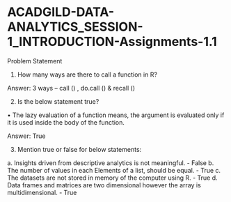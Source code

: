 # ACADGILD-DATA-ANALYTICS_SESSION-1_INTRODUCTION-Assignments-1.1
Problem Statement
1.	How many ways are there to call a function in R?

Answer: 
3 ways – call () , do.call () & recall ()  

2.	Is the below statement true?

•	The lazy evaluation of a function means, the argument is evaluated only if it is used inside the body of the function. 

Answer:  True

3.	Mention true or false for below statements:

a.	Insights driven from descriptive analytics is not meaningful. - False
b.	The number of values in each Elements of a list, should be equal. - True
c.	The datasets are not stored in memory of the computer using R. - True
d.	Data frames and matrices are two dimensional however the array is multidimensional. - True 


